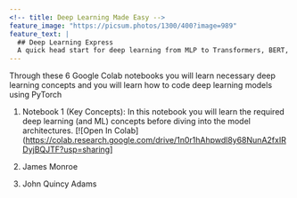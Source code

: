 ```yaml
---
<!-- title: Deep Learning Made Easy -->
feature_image: "https://picsum.photos/1300/400?image=989"
feature_text: |
  ## Deep Learning Express
  A quick head start for deep learning from MLP to Transformers, BERT, and GPT-2
---
```


Through these 6 Google Colab notebooks you will learn necessary deep learning concepts and you will learn how to code deep learning models using PyTorch
1. Notebook 1 (Key Concepts): In this notebook you will learn the required deep learning (and ML) concepts before diving into the model architectures.
[![Open In Colab](https://colab.research.google.com/drive/1n0r1hAhpwdl8y68NunA2fxIRDyjBQJTF?usp=sharing]
  
2. James Monroe
3. John Quincy Adams
